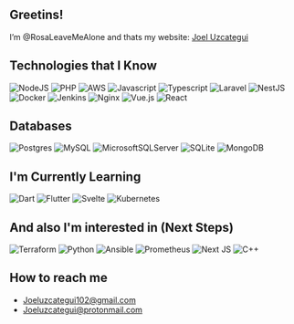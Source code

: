 Greetins!
----
I’m @RosaLeaveMeAlone and thats my website: [Joel Uzcategui](https://joel-uzcategui.com)

Technologies that I Know
----
![NodeJS](https://img.shields.io/badge/node.js-6DA55F?style=for-the-badge&logo=node.js&logoColor=white)
![PHP](https://img.shields.io/badge/PHP-777BB4?style=for-the-badge&logo=php&logoColor=white)
![AWS](https://img.shields.io/badge/AWS-%23FF9900.svg?style=for-the-badge&logo=amazon-aws&logoColor=white)
![Javascript](https://img.shields.io/badge/JavaScript-323330?style=for-the-badge&logo=javascript&logoColor=F7DF1E)
![Typescript](https://img.shields.io/badge/TypeScript-007ACC?style=for-the-badge&logo=typescript&logoColor=white)
![Laravel](https://img.shields.io/badge/Laravel-FF2D20?style=for-the-badge&logo=laravel&logoColor=white)
![NestJS](https://img.shields.io/badge/nestjs-%23E0234E.svg?style=for-the-badge&logo=nestjs&logoColor=white)
![Docker](https://img.shields.io/badge/docker-%230db7ed.svg?style=for-the-badge&logo=docker&logoColor=white)
![Jenkins](https://img.shields.io/badge/jenkins-%232C5263.svg?style=for-the-badge&logo=jenkins&logoColor=white)
![Nginx](https://img.shields.io/badge/nginx-%23009639.svg?style=for-the-badge&logo=nginx&logoColor=white)
![Vue.js](https://img.shields.io/badge/vuejs-%2335495e.svg?style=for-the-badge&logo=vuedotjs&logoColor=%234FC08D)
![React](https://img.shields.io/badge/react-%2320232a.svg?style=for-the-badge&logo=react&logoColor=%2361DAFB)

Databases
----
![Postgres](https://img.shields.io/badge/postgres-%23316192.svg?style=for-the-badge&logo=postgresql&logoColor=white)
![MySQL](https://img.shields.io/badge/mysql-%2300f.svg?style=for-the-badge&logo=mysql&logoColor=white)
![MicrosoftSQLServer](https://img.shields.io/badge/Microsoft%20SQL%20Server-CC2927?style=for-the-badge&logo=microsoft%20sql%20server&logoColor=white)
![SQLite](https://img.shields.io/badge/sqlite-%2307405e.svg?style=for-the-badge&logo=sqlite&logoColor=white)
![MongoDB](https://img.shields.io/badge/MongoDB-%234ea94b.svg?style=for-the-badge&logo=mongodb&logoColor=white)

I'm Currently Learning
----
![Dart](https://img.shields.io/badge/Dart-0175C2?style=for-the-badge&logo=dart&logoColor=white)
![Flutter](https://img.shields.io/badge/Flutter-02569B?style=for-the-badge&logo=flutter&logoColor=white)
![Svelte](https://img.shields.io/badge/svelte-%23f1413d.svg?style=for-the-badge&logo=svelte&logoColor=white)
![Kubernetes](https://img.shields.io/badge/kubernetes-%23326ce5.svg?style=for-the-badge&logo=kubernetes&logoColor=white)

And also I'm interested in (Next Steps)
----
![Terraform](https://img.shields.io/badge/terraform-%235835CC.svg?style=for-the-badge&logo=terraform&logoColor=white)
![Python](https://img.shields.io/badge/python-3670A0?style=for-the-badge&logo=python&logoColor=ffdd54)
![Ansible](https://img.shields.io/badge/ansible-%231A1918.svg?style=for-the-badge&logo=ansible&logoColor=white)
![Prometheus](https://img.shields.io/badge/Prometheus-E6522C?style=for-the-badge&logo=Prometheus&logoColor=white)
![Next JS](https://img.shields.io/badge/Next-black?style=for-the-badge&logo=next.js&logoColor=white)
![C++](https://img.shields.io/badge/c++-%2300599C.svg?style=for-the-badge&logo=c%2B%2B&logoColor=white)

How to reach me
----
- Joeluzcategui102@gmail.com
- Joeluzcategui@protonmail.com
<!---
RosaLeaveMeAlone/RosaLeaveMeAlone is a ✨ special ✨ repository because its `README.md` (this file) appears on your GitHub profile.
You can click the Preview link to take a look at your changes.
--->
